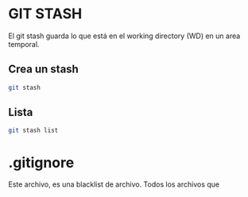 # GIT STASH
El git stash guarda lo que está en el working directory (WD) en un area temporal.


## Crea un stash
```bash
git stash
```
## Lista 
```bash
git stash list
```

# .gitignore
Este archivo, es una blacklist de archivo. Todos los archivos que